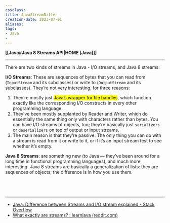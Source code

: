 ```yaml
---
cssclass:
title: JavaStreamDiffer
creation-date: 2023-07-01
aliases:
tags:
- Java
- 
---
```

**[[Java#Java 8 Streams API|HOME [Java]]]**

---
There are two kinds of streams in Java - I/O streams, and Java 8 streams:

**I/O Streams**: These are sequences of bytes that you can read from (`InputStream` and its subclasses) or write to (`OutputStream` and its subclasses). They’re not very interesting, for three reasons:
1. They’re mostly just <mark class="hltr-lightgreen">Java’s wrapper for file handles</mark>, which function exactly like the corresponding I/O constructs in every other programming language.
2. They’ve been mostly supplanted by Reader and Writer, which do essentially the same thing only with characters rather than bytes. You can have I/O streams of objects, too; they’re basically just `serializers` or `deserializers` on top of output or input streams.
3. The main reason is that they’re passive. The only thing you can do with a stream is read from it or write to it, or if it’s an input stream test to see whether it’s empty.

**Java 8 Streams**: are something new (to Java — they’ve been around for a long time in functional programming languages), and much more interesting. Java 8 streams are basically a generalization of lists: they are sequences of objects; the difference is in how you use them.

<br>

# 
---
- [Java: Difference between Streams and I/O stream explained - Stack Overflow](https://stackoverflow.com/questions/39550670/java-difference-between-streams-and-i-o-stream-explained)
- [What exactly are streams? : learnjava (reddit.com)](https://www.reddit.com/r/learnjava/comments/f3tkwa/what_exactly_are_streams/)